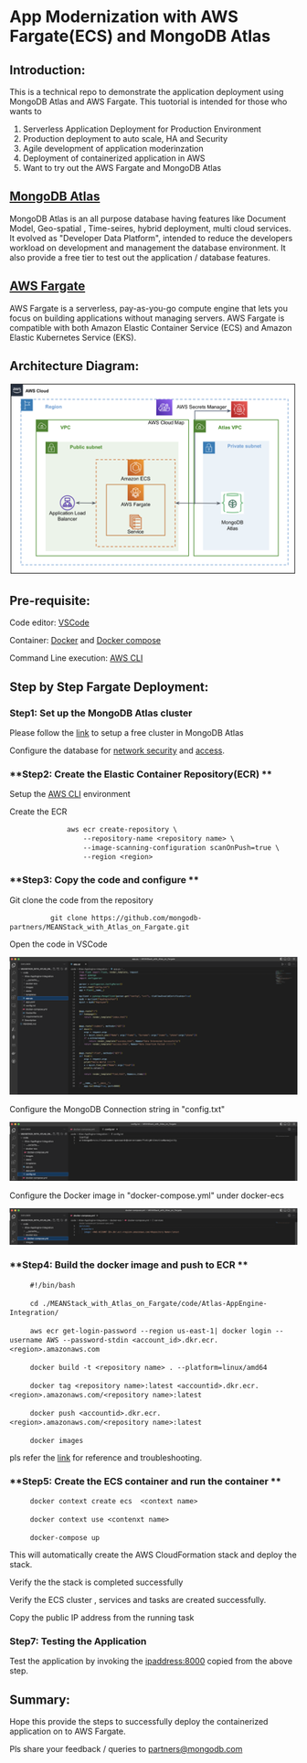 # App Modernization with AWS Fargate(ECS) and MongoDB Atlas

## Introduction: 
This is a technical repo to demonstrate the application deployment using MongoDB Atlas and AWS Fargate.
This tuotorial is intended for those who wants to
1. Serverless Application Deployment for Production Environment
2. Production deployment to auto scale, HA and Security
3. Agile development of application moderinzation
4. Deployment of containerized application in AWS
5. Want to try out the AWS Fargate and MongoDB Atlas 

## [MongoDB Atlas](https://www.mongodb.com/atlas) 
MongoDB Atlas is an all purpose database having features like Document Model, Geo-spatial , Time-seires, hybrid deployment, multi cloud services.
It evolved as "Developer Data Platform", intended to reduce the developers workload on development and management the database environment.
It also provide a free tier to test out the application / database features.


## [AWS Fargate](https://aws.amazon.com/fargate/)
AWS Fargate is a serverless, pay-as-you-go compute engine that lets you focus on building applications without managing servers. AWS Fargate is compatible with both Amazon Elastic Container Service (ECS) and Amazon Elastic Kubernetes Service (EKS).

## Architecture Diagram:
![AWS Fargate(ECS) with MongoDB Atlas](https://github.com/Babusrinivasan76/fargateintegrationwithatlas/blob/main/images/FargateArchitecture.png)

## Pre-requisite:
Code editor: [VSCode](https://code.visualstudio.com/download)

Container: [Docker](https://docs.docker.com/get-docker/) and  [Docker compose](https://docs.docker.com/compose/install/)

Command Line execution: [AWS CLI](https://docs.aws.amazon.com/cli/latest/userguide/getting-started-quickstart.html)



## Step by Step Fargate Deployment:


### **Step1: Set up the MongoDB Atlas cluster**


Please follow the [link](https://www.mongodb.com/docs/atlas/tutorial/deploy-free-tier-cluster) to setup a free cluster in MongoDB Atlas

Configure the database for [network security](https://www.mongodb.com/docs/atlas/security/add-ip-address-to-list/) and [access](https://www.mongodb.com/docs/atlas/tutorial/create-mongodb-user-for-cluster/).

### **Step2: Create the Elastic Container Repository(ECR)  **  

Setup the [AWS CLI](https://docs.aws.amazon.com/cli/latest/userguide/cli-configure-quickstart.html) environment

Create the ECR 

                  aws ecr create-repository \
                      --repository-name <repository name> \
                      --image-scanning-configuration scanOnPush=true \
                      --region <region>

### **Step3: Copy the code and configure **  

Git clone the code from the repository

              git clone https://github.com/mongodb-partners/MEANStack_with_Atlas_on_Fargate.git

Open the code in VSCode

![](https://github.com/Babusrinivasan76/fargateintegrationwithatlas/blob/main/images/VSCode1.png)

Configure the MongoDB Connection string in "config.txt"

![](https://github.com/Babusrinivasan76/fargateintegrationwithatlas/blob/main/images/VSCode2.png)



Configure the Docker image in "docker-compose.yml" under docker-ecs

![](https://github.com/Babusrinivasan76/fargateintegrationwithatlas/blob/main/images/VSCode3.png)




### **Step4: Build the docker image and push to ECR **  
  
         #!/bin/bash
         
         cd ./MEANStack_with_Atlas_on_Fargate/code/Atlas-AppEngine-Integration/
         
         aws ecr get-login-password --region us-east-1| docker login --username AWS --password-stdin <account_id>.dkr.ecr.<region>.amazonaws.com
         
         docker build -t <repository name> . --platform=linux/amd64
         
         docker tag <repository name>:latest <accountid>.dkr.ecr.<region>.amazonaws.com/<repository name>:latest
         
         docker push <accountid>.dkr.ecr.<region>.amazonaws.com/<repository name>:latest
         
         docker images
         

pls refer the [link](https://docs.aws.amazon.com/AmazonECR/latest/userguide/getting-started-cli.html) for reference and troubleshooting.

    
### **Step5: Create the ECS container and run the container ** 

         docker context create ecs  <context name>
         
         docker context use <contenxt name>

         docker-compose up


This will automatically create the AWS CloudFormation stack and deploy the stack.

Verify the the stack is completed successfully

Verify the ECS cluster , services and tasks are created successfully.

Copy the public IP address from the running task 



### **Step7: Testing the Application**

Test the application by invoking the <ipaddress:8000> copied from the above step.




## Summary:

 Hope this provide the steps to successfully deploy the containerized application on to AWS Fargate. 

 Pls share your feedback / queries to partners@mongodb.com
